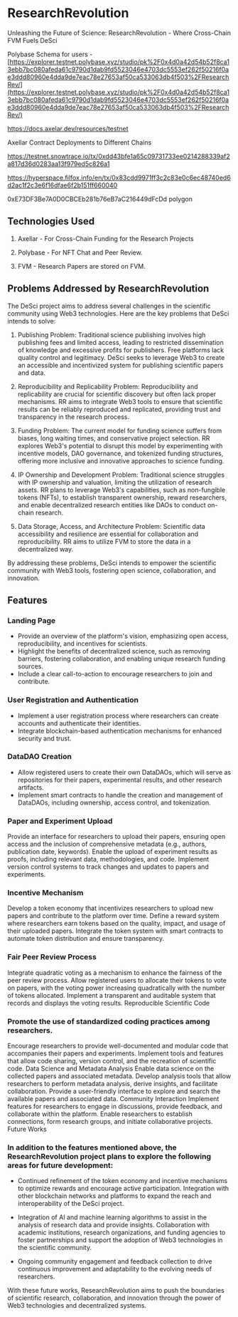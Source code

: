 # ResearchRevolution

Unleashing the Future of Science: ResearchRevolution - Where Cross-Chain FVM Fuels DeSci

Polybase Schema for users - [https://explorer.testnet.polybase.xyz/studio/pk%2F0x4d0a42d54b52f8ca13ebb7bc080afeda61c9790d1dab9fd5523046e4703dc5553ef262f50216f0ae3ddd80960e4dda9de7eac78e27653af50ca533063db4f503%2FResearchRev/](https://explorer.testnet.polybase.xyz/studio/pk%2F0x4d0a42d54b52f8ca13ebb7bc080afeda61c9790d1dab9fd5523046e4703dc5553ef262f50216f0ae3ddd80960e4dda9de7eac78e27653af50ca533063db4f503%2FResearchRev/)

https://docs.axelar.dev/resources/testnet

Axellar Contract Deployments to Different Chains

https://testnet.snowtrace.io/tx/0xdd43bfe1a65c09731733ee0214288339af2a817d36d0283aa13f979ed5c826a1

https://hyperspace.filfox.info/en/tx/0x83cdd9971ff3c2c83e0c6ec48740ed6d2ac1f2c3e6f16dfae6f2b151ff660040

0xE73DF3Be7A0D0CBCEb281b76eB7aC216449dFcDd polygon 
## Technologies Used

1. Axellar - For Cross-Chain Funding for the Research Projects

2. Polybase - For NFT Chat and Peer Review.

3. FVM - Research Papers are stored on FVM.

## Problems Addressed by ResearchRevolution

The DeSci project aims to address several challenges in the scientific community using Web3 technologies. Here are the key problems that DeSci intends to solve:

1. Publishing Problem: Traditional science publishing involves high publishing fees and limited access, leading to restricted dissemination of knowledge and excessive profits for publishers. Free platforms lack quality control and legitimacy. DeSci seeks to leverage Web3 to create an accessible and incentivized system for publishing scientific papers and data.

2. Reproducibility and Replicability Problem: Reproducibility and replicability are crucial for scientific discovery but often lack proper mechanisms. RR aims to integrate Web3 tools to ensure that scientific results can be reliably reproduced and replicated, providing trust and transparency in the research process.

3. Funding Problem: The current model for funding science suffers from biases, long waiting times, and conservative project selection. RR explores Web3's potential to disrupt this model by experimenting with incentive models, DAO governance, and tokenized funding structures, offering more inclusive and innovative approaches to science funding.

4. IP Ownership and Development Problem: Traditional science struggles with IP ownership and valuation, limiting the utilization of research assets. RR plans to leverage Web3's capabilities, such as non-fungible tokens (NFTs), to establish transparent ownership, reward researchers, and enable decentralized research entities like DAOs to conduct on-chain research.

5. Data Storage, Access, and Architecture Problem: Scientific data accessibility and resilience are essential for collaboration and reproducibility. RR aims to utilize FVM to store the data in a decentralized way.

By addressing these problems, DeSci intends to empower the scientific community with Web3 tools, fostering open science, collaboration, and innovation.

## Features

### Landing Page

- Provide an overview of the platform's vision, emphasizing open access, reproducibility, and incentives for scientists.
- Highlight the benefits of decentralized science, such as removing barriers, fostering collaboration, and enabling unique research funding sources.
- Include a clear call-to-action to encourage researchers to join and contribute.

### User Registration and Authentication

- Implement a user registration process where researchers can create accounts and authenticate their identities.
- Integrate blockchain-based authentication mechanisms for enhanced security and trust.

### DataDAO Creation

- Allow registered users to create their own DataDAOs, which will serve as repositories for their papers, experimental results, and other research artifacts.
- Implement smart contracts to handle the creation and management of DataDAOs, including ownership, access control, and tokenization.

### Paper and Experiment Upload

Provide an interface for researchers to upload their papers, ensuring open access and the inclusion of comprehensive metadata (e.g., authors, publication date, keywords).
Enable the upload of experiment results as proofs, including relevant data, methodologies, and code.
Implement version control systems to track changes and updates to papers and experiments.

### Incentive Mechanism
Develop a token economy that incentivizes researchers to upload new papers and contribute to the platform over time.
Define a reward system where researchers earn tokens based on the quality, impact, and usage of their uploaded papers.
Integrate the token system with smart contracts to automate token distribution and ensure transparency.

### Fair Peer Review Process

Integrate quadratic voting as a mechanism to enhance the fairness of the peer review process.
Allow registered users to allocate their tokens to vote on papers, with the voting power increasing quadratically with the number of tokens allocated.
Implement a transparent and auditable system that records and displays the voting results.
Reproducible Scientific Code

### Promote the use of standardized coding practices among researchers.
Encourage researchers to provide well-documented and modular code that accompanies their papers and experiments.
Implement tools and features that allow code sharing, version control, and the recreation of scientific code.
Data Science and Metadata Analysis
Enable data science on the collected papers and associated metadata.
Develop analysis tools that allow researchers to perform metadata analysis, derive insights, and facilitate collaboration.
Provide a user-friendly interface to explore and search the available papers and associated data.
Community Interaction
Implement features for researchers to engage in discussions, provide feedback, and collaborate within the platform.
Enable researchers to establish connections, form research groups, and initiate collaborative projects.
Future Works

### In addition to the features mentioned above, the ResearchRevolution project plans to explore the following areas for future development:

- Continued refinement of the token economy and incentive mechanisms to optimize rewards and encourage active participation.
Integration with other blockchain networks and platforms to expand the reach and interoperability of the DeSci project.

- Integration of AI and machine learning algorithms to assist in the analysis of research data and provide insights.
Collaboration with academic institutions, research organizations, and funding agencies to foster partnerships and support the adoption of Web3 technologies in the scientific community.

- Ongoing community engagement and feedback collection to drive continuous improvement and adaptability to the evolving needs of researchers.

With these future works, ResearchRevolution aims to push the boundaries of scientific research, collaboration, and innovation through the power of Web3 technologies and decentralized systems.
